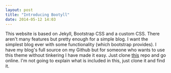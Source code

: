 ```yaml
---
layout: post
title: "Introducing Bootyll"
date: 2014-05-12 14:03
---
```


This website is based on Jekyll, Bootstrap CSS and a custom CSS. There aren't many features but pretty enough for a simple blog. I want the simplest blog ever with some functionality (which bootstrap provides). I have my blog's full source on my Github but for someone who wants to use this theme without tinkering I have made it easy. Just clone [this](https://github.com/shijuleon/Bootyll) repo and go online. I'm not going to explain what is included in this, just clone it and find it.